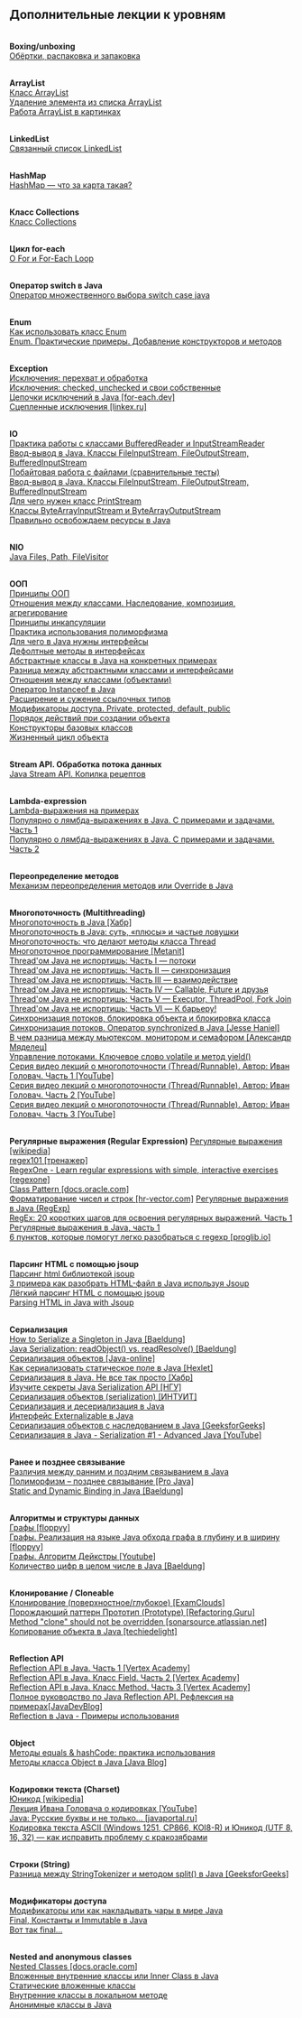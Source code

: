 ## Дополнительные лекции к уровням

<br>**Boxing/unboxing**  
[Обёртки, распаковка и запаковка](https://javarush.com/groups/posts/1948-objertki-raspakovka-i-zapakovka)

<br>**ArrayList**  
[Класс ArrayList](https://javarush.com/groups/posts/klass-arraylist)  
[Удаление элемента из списка ArrayList](https://javarush.com/groups/posts/1935-udalenie-ehlementa-iz-spiska-arraylist)    
[Работа ArrayList в картинках](https://javarush.com/groups/posts/1936-rabota-arraylist-v-kartinkakh--)

<br>**LinkedList**    
[Связанный список LinkedList](https://javarush.com/groups/posts/1938-linkedlist)

<br>**HashMap**  
[HashMap — что за карта такая?](https://javarush.com/groups/posts/1940-klass-hashmap-)

<br>**Класс Collections**  
[Класс Collections](https://javarush.com/groups/posts/1937-klass-collections)

<br>**Цикл for-each**  
[О For и For-Each Loop](https://javarush.com/groups/posts/for-each-java)

<br>**Оператор switch в Java**  
[Оператор множественного выбора switch case java](https://javarush.com/groups/posts/operator-switch-v-java)

<br>**Enum**  
[Как использовать класс Enum](https://javarush.com/groups/posts/1963-kak-ispoljhzovatjh-klass-enum)  
[Enum. Практические примеры. Добавление конструкторов и методов](https://javarush.com/groups/posts/2260-enum-prakticheskie-primerih-dobavlenie-konstruktorov-i-metodov)

<br>**Exception**  
[Исключения: перехват и обработка](https://javarush.com/groups/posts/1943-iskljuchenija-perekhvat-i-obrabotka)  
[Исключения: checked, unchecked и свои собственные](https://javarush.com/groups/posts/1944-iskljuchenija-checked-unchecked-i-svoi-sobstvennihe)  
[Цепочки исключений в Java [for-each.dev]](https://for-each.dev/lessons/b/-java-chained-exceptions)  
[Сцепленные исключения [linkex.ru]](http://www.linkex.ru/java/linked-exception.php)  

<br>**IO**  
[Практика работы с классами BufferedReader и InputStreamReader](https://javarush.com/groups/posts/2140-praktika-rabotih-s-klassami-buffreredreader-i-inputstreamreader)  
[Ввод-вывод в Java. Классы FileInputStream, FileOutputStream, BufferedInputStream](https://javarush.com/groups/posts/2020-vvod-vihvod-v-java-klassih-fileinputstream-fileoutputstream-bufferedinputstream)  
[Побайтовая работа с файлами (сравнительные тесты)](https://javarush.com/groups/posts/1468-pobaytovaja-rabota-s-faylami)  
[Ввод-вывод в Java. Классы FileInputStream, FileOutputStream, BufferedInputStream](https://javarush.com/groups/posts/2020-vvod-vihvod-v-java-klassih-fileinputstream-fileoutputstream-bufferedinputstream)  
[Для чего нужен класс PrintStream](https://javarush.com/groups/posts/2138-dlja-chego-nuzhen-klass-printstream)  
[Классы ByteArrayInputStream и ByteArrayOutputStream](https://metanit.com/java/tutorial/6.4.php)  
[Правильно освобождаем ресурсы в Java](https://habr.com/ru/articles/178405/)  

<br>**NIO**  
[Java Files, Path, FileVisitor](https://javarush.com/groups/posts/2275-files-path)

<br>**ООП**  
[Принципы ООП](https://javarush.com/groups/posts/principy-oop)  
[Отношения между классами. Наследование, композиция, агрегирование](https://javarush.com/groups/posts/1967-otnoshenija-mezhdu-klassami-nasledovanie-kompozicija-i-agregirovanie-)  
[Принципы инкапсуляции](https://javarush.com/groups/posts/1969-principih-inkapsuljacii)  
[Практика использования полиморфизма](https://javarush.com/groups/posts/1974-praktika-ispoljhzovanija-polimorfizma)  
[Для чего в Java нужны интерфейсы](https://javarush.com/groups/posts/1981-dlja-chego-v-java-nuzhnih-interfeysih)  
[Дефолтные методы в интерфейсах](https://javarush.com/groups/posts/1984-defoltnihe-metodih-v-interfeysakh)  
[Абстрактные классы в Java на конкретных примерах](https://javarush.com/groups/posts/1973-abstraktnihe-klassih-v-java-na-konkretnihkh-primerakh)  
[Разница между абстрактными классами и интерфейсами](https://javarush.com/groups/posts/1985-raznica-mezhdu-abstraktnihmi-klassami-i-interfeysami)  
[Отношения между классами (объектами)](http://java-course.ru/begin/relations/)  
[Оператор Instanceof в Java](https://javarush.com/groups/posts/2018-kak-rabotaet-operator-instanceof)  
[Расширение и сужение ссылочных типов](https://javarush.com/groups/posts/2019-rasshirenie-i-suzhenie-ssihlochnihkh-tipov)  
[Модификаторы доступа. Private, protected, default, public](https://javarush.com/groups/posts/1988-modifikatorih-dostupa-private-protected-default-public)  
[Порядок действий при создании объекта](https://javarush.com/groups/posts/2137-porjadok-deystviy-pri-sozdanii-obhhekta)  
[Конструкторы базовых классов](https://javarush.com/groups/posts/1927-konstruktorih-bazovihkh-klassov--)  
[Жизненный цикл объекта](https://javarush.com/groups/posts/1930-zhiznennihy-cikl-obhhekta-)

<br>**Stream API. Обработка потока данных**  
[Java Stream API. Копилка рецептов](https://skillbox.ru/media/base/java-stream-api-kopilka-retseptov/)

<br>**Lambda-expression**  
[Lambda-выражения на примерах](https://javarush.com/groups/posts/845)  
[Популярно о лямбда-выражениях в Java. С примерами и задачами. Часть 1](https://javarush.com/groups/posts/264)  
[Популярно о лямбда-выражениях в Java. С примерами и задачами. Часть 2](https://javarush.com/groups/posts/283)

<br>**Переопределение методов**  
[Механизм переопределения методов или Override в Java](https://javarush.com/groups/posts/1975-kak-ustroen-mekhanizm-pereopredelenija-metodov-)

<br>**Многопоточность (Multithreading)**  
[Многопоточность в Java [Хабр]](https://habr.com/ru/articles/164487/)  
[Многопоточность в Java: суть, «плюсы» и частые ловушки](https://javarush.com/groups/posts/1992-mnogopotochnostjh-v-java-sutjh-pljusih-i-chastihe-lovushki-)  
[Многопоточность: что делают методы класса Thread](https://javarush.com/groups/posts/1993-mnogopotochnostjh-chto-delajut-metodih-klassa-thread)  
[Многопоточное программирование [Metanit]](https://metanit.com/java/tutorial/8.1.php)  
[Thread'ом Java не испортишь: Часть I — потоки](https://javarush.com/groups/posts/2047-threadom-java-ne-isportishjh--chastjh-i---potoki)  
[Thread'ом Java не испортишь: Часть II — синхронизация](https://javarush.com/groups/posts/2048-threadom-java-ne-isportishjh--chastjh-ii---sinkhronizacija)  
[Thread'ом Java не испортишь: Часть III — взаимодействие](https://javarush.com/groups/posts/2060-threadom-java-ne-isportishjh--chastjh-iii---vzaimodeystvie)  
[Thread'ом Java не испортишь: Часть IV — Callable, Future и друзья](https://javarush.com/groups/posts/2065-threadom-java-ne-isportishjh--chastjh-iv---callable-future-i-druzjhja)  
[Thread'ом Java не испортишь: Часть V — Executor, ThreadPool, Fork Join](https://javarush.com/groups/posts/2078-threadom-java-ne-isportishjh--chastjh-v---executor-threadpool-fork-join-pool)  
[Thread'ом Java не испортишь: Часть VI — К барьеру!](https://javarush.com/groups/posts/2111-threadom-java-ne-isportishjh--chastjh-vi---k-barjheru)  
[Синхронизация потоков, блокировка объекта и блокировка класса](https://javarush.com/groups/posts/1055-sinkhronizacija-potokov-blokirovka-obhhekta-i-blokirovka-klassa)  
[Синхронизация потоков. Оператор synchronized в Java [Jesse Haniel]](https://javarush.com/groups/posts/1994-sinkhronizacija-potokov-operator-synchronized)  
[В чем разница между мьютексом, монитором и семафором [Александр Мяделец]](https://javarush.com/groups/posts/2174-v-chem-raznica-mezhdu-mjhjuteksom-monitorom-i-semaforom)  
[Управление потоками. Ключевое слово volatile и метод yield()](https://javarush.com/groups/posts/1998-upravlenie-potokami-metodih-volatile-i-yield)  
[Серия видео лекций о многопоточности (Thread/Runnable). Автор: Иван Головач. Часть 1 [YouTube]](https://www.youtube.com/playlist?list=PLoij6udfBncj0Qb1SA11WEgeF63ES0cX8)   
[Серия видео лекций о многопоточности (Thread/Runnable). Автор: Иван Головач. Часть 2 [YouTube]](https://www.youtube.com/playlist?list=PLoij6udfBncjs-sVS7_Rl1eAI22b7FZVG)   
[Серия видео лекций о многопоточности (Thread/Runnable). Автор: Иван Головач. Часть 3 [YouTube]](https://www.youtube.com/playlist?list=PLoij6udfBnciIxF8EePacwtBYacCNwh-d)  

<br>**Регулярные выражения (Regular Expression)**
[Регулярные выражения [wikipedia]](https://ru.wikipedia.org/wiki/Регулярные_выражения)  
[regex101 [тренажер]](https://regex101.com/)  
[RegexOne - Learn regular expressions with simple, interactive exercises [regexone]](https://regexone.com/)  
[Class Pattern [docs.oracle.com]](https://docs.oracle.com/javase/7/docs/api/java/util/regex/Pattern.html)  
[Форматирование чисел и строк [hr-vector.com]](https://hr-vector.com/java/formatirovanie-chisel-strok)
[Регулярные выражения в Java (RegExp)](https://javarush.com/groups/posts/regulyarnye-vyrazheniya-v-java)  
[RegEx: 20 коротких шагов для освоения регулярных выражений. Часть 1](https://javarush.com/groups/posts/2679-regex-20-korotkikh-shagov-dlja-osvoenija-reguljarnihkh-vihrazheniy-chastjh-1)  
[Регулярные выражения в Java, часть 1](https://javarush.com/groups/posts/136-reguljarnihe-vihrazhenija-v-java-chastjh-1)  
[6 пунктов, которые помогут легко разобраться с regexp [proglib.io]](https://proglib.io/p/learn-regex)  

<br>**Парсинг HTML с помощью jsoup**  
[Парсинг html библиотекой jsoup](https://javarush.com/groups/posts/2767-parsing-html-bibliotekoy-jsoup-)  
[3 примера как разобрать HTML-файл в Java используя Jsoup](https://javarush.com/groups/posts/1086-3-primera-kak-razobratjh-html-fayl-v-java-ispoljhzuja-jsoup)  
[Лёгкий парсинг HTML с помощью jsoup](https://javarush.com/groups/posts/2007-legkiy-parsing-html-s-pomojshjhju-jsoup)  
[Parsing HTML in Java with Jsoup](https://www.baeldung.com/java-with-jsoup)

<br>**Сериализация**  
[How to Serialize a Singleton in Java [Baeldung]](https://www.baeldung.com/java-serialize-singleton)  
[Java Serialization: readObject() vs. readResolve() [Baeldung]](https://www.baeldung.com/java-serialization-readobject-vs-readresolve)  
[Сериализация объектов [Java-online]](https://java-online.ru/blog-serialization.xhtml)  
[Как сериализовать статическое поле в Java [Hexlet]](https://ru.hexlet.io/qna/java/questions/kak-serializovat-staticheskoe-pole-v-java)  
[Сериализация в Java. Не все так просто [Хабр]](https://habr.com/ru/articles/431524/)  
[Изучите секреты Java Serialization API [НГУ]](http://www.ccfit.nsu.ru/~deviv/courses/oop/java_ser_rus.html)  
[Сериализация объектов (serialization) [ИНТУИТ]](https://intuit.ru/studies/courses/16/16/lecture/27133?page=3)  
[Сериализация и десериализация в Java](https://javarush.com/groups/posts/2022-serializacija-i-deserializacija-v-java)  
[Интерфейс Externalizable в Java](https://javarush.com/groups/posts/2023-znakomstvo-s-interfeysom-externalizable)  
[Сериализация объектов с наследованием в Java [GeeksforGeeks]](https://www.geeksforgeeks.org/object-serialization-inheritance-java/)  
[Сериализация в Java - Serialization #1 - Advanced Java [YouTube]](https://www.youtube.com/watch?v=PcwXTCWRGvY)  

<br>**Ранее и позднее связывание**  
[Различия между ранним и поздним связыванием в Java](https://javarush.com/groups/posts/439-razlichija-mezhdu-rannim-i-pozdnim-svjazihvaniem-v-java)  
[Полиморфизм – позднее связывание [Pro Java]](http://pr0java.blogspot.com/2015/07/blog-post_66.html)  
[Static and Dynamic Binding in Java [Baeldung]](https://www.baeldung.com/java-static-dynamic-binding)  

<br>**Алгоритмы и структуры данных**  
[Графы [floppyy]](https://web.archive.org/web/20180429130654/http://floppyy.ru/2016/04/20/graphs/)  
[Графы. Реализация на языке Java обхода графа в глубину и в ширину [floppyy]](https://web.archive.org/web/20190107203405/http://floppyy.ru/2016/05/02/graphs_in_practice/)  
[Графы. Алгоритм Дейкстры [Youtube]](https://www.youtube.com/watch?v=-cuoV89nRGo)  
[Количество цифр в целом числе в Java [Baeldung]](https://www.baeldung.com/java-number-of-digits-in-int)  

<br>**Клонирование / Cloneable**  
[Клонирование (поверхностное/глубокое) [ExamClouds]](https://www.examclouds.com/ru/java/java-core-russian/cloning)  
[Порождающий паттерн Прототип (Prototype) [Refactoring.Guru]](https://refactoring.guru/ru/design-patterns/prototype)  
[Method "clone" should not be overridden [sonarsource.atlassian.net]](https://sonarsource.atlassian.net/browse/RSPEC-2975)  
[Копирование объекта в Java [techiedelight]](https://www.techiedelight.com/ru/copy-objects-in-java/)  

<br>**Reflection API**  
[Reflection API в Java. Часть 1 [Vertex Academy]](https://vertex-academy.com/tutorials/ru/reflection-api-v-java-chast1/)  
[Reflection API в Java. Класс Field. Часть 2 [Vertex Academy]](https://vertex-academy.com/tutorials/ru/reflection-api-v-java-class-field/)  
[Reflection API в Java. Класс Method. Часть 3 [Vertex Academy]](https://vertex-academy.com/tutorials/ru/reflection-api-v-java-klass-method/)  
[Полное руководство по Java Reflection API. Рефлексия на примерах[JavaDevBlog]](https://javadevblog.com/polnoe-rukovodstvo-po-java-reflection-api-refleksiya-na-primerah.html)  
[Reflection в Java - Примеры использования](https://javarush.com/groups/posts/2177-primerih-ispoljhzovanija-reflection)  

<br>**Object**  
[Методы equals & hashCode: практика использования](https://javarush.com/groups/posts/2179-metodih-equals--hashcode-praktika-ispoljhzovanija)  
[Методы класса Object в Java [Java Blog]](https://java-ru-blog.blogspot.com/2019/12/object-methods.html)  

<br>**Кодировки текста (Charset)**  
[Юникод [wikipedia]](https://ru.wikipedia.org/wiki/Юникод)  
[Лекция Ивана Головача о кодировках [YouTube]](https://www.youtube.com/watch?v=9kxUO4Sv0VA)  
[Java: Русские буквы и не только... [javaportal.ru]](https://web.archive.org/web/20200205063309/http://www.javaportal.ru/java/articles/ruschars/ruschars.html)  
[Кодировка текста ASCII (Windows 1251, CP866, KOI8-R) и Юникод (UTF 8, 16, 32) — как исправить проблему с кракозябрами](https://javarush.com/groups/posts/1418-kodirovka-teksta-ascii-windows-1251-cp866-koi8-r-i-junikod-utf-8-16-32--kak-ispravitjh-problemu)  

<br>**Строки (String)**  
[Разница между StringTokenizer и методом split() в Java [GeeksforGeeks]](https://www.geeksforgeeks.org/difference-between-stringtokenizer-and-split-method-in-java/)  

<br>**Модификаторы доступа**  
[Модификаторы или как накладывать чары в мире Java](https://javarush.com/groups/posts/1978-modifikatorih-ili-kak-nakladihvatjh-charih-v-mire-java)  
[Final, Константы и Immutable в Java](https://javarush.com/groups/posts/1946-neizmennoe-v-java-final-konstantih-i-immutable)  
[Вот так final…](https://javarush.com/groups/posts/591-vot-tak-final)  

<br>**Nested and anonymous classes**  
[Nested Classes [docs.oracle.com]](https://docs.oracle.com/javase/tutorial/java/javaOO/nested.html)  
[Вложенные внутренние классы или Inner Class в Java](https://javarush.com/groups/posts/2181-vlozhennihe-vnutrennie-klassih)  
[Статические вложенные классы](https://javarush.com/groups/posts/2183-staticheskie-vlozhennihe-klassih)  
[Внутренние классы в локальном методе](https://javarush.com/groups/posts/2190-vnutrennie-klassih-v-lokaljhnom-metode)  
[Анонимные классы в Java](https://javarush.com/groups/posts/2193-anonimnihe-klassih)  
